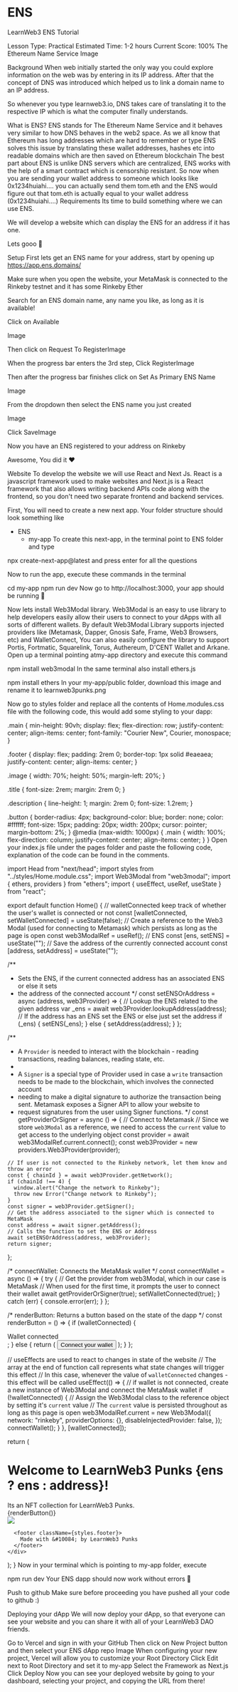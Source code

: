 # ENS
LearnWeb3 ENS Tutorial

Lesson Type: Practical
Estimated Time: 1-2 hours
Current Score: 100%
The Ethereum Name Service
Image

Background
When web initially started the only way you could explore information on the web was by entering in its IP address. After that the concept of DNS was introduced which helped us to link a domain name to an IP address.

So whenever you type learnweb3.io, DNS takes care of translating it to the respective IP which is what the computer finally understands.

What is ENS?
ENS stands for The Ethereum Name Service and it behaves very similar to how DNS behaves in the web2 space.
As we all know that Ethereum has long addresses which are hard to remember or type
ENS solves this issue by translating these wallet addresses, hashes etc into readable domains which are then saved on Ethereum blockchain
The best part about ENS is unlike DNS servers which are centralized, ENS works with the help of a smart contract which is censorship resistant.
So now when you are sending your wallet address to someone which looks like 0x1234huiahi.... you can actually send them tom.eth and the ENS would figure out that tom.eth is actually equal to your wallet address (0x1234huiahi....)
Requirements
Its time to build something where we can use ENS.

We will develop a website which can display the ENS for an address if it has one.

Lets gooo 🚀

Setup
First lets get an ENS name for your address, start by opening up https://app.ens.domains/

Make sure when you open the website, your MetaMask is connected to the Rinkeby testnet and it has some Rinkeby Ether

Search for an ENS domain name, any name you like, as long as it is available!

Click on Available

Image

Then click on Request To RegisterImage

When the progress bar enters the 3rd step, Click RegisterImage

Then after the progress bar finishes click on Set As Primary ENS Name

Image

From the dropdown then select the ENS name you just created

Image

Click SaveImage

Now you have an ENS registered to your address on Rinkeby

Awesome, You did it ❤️

Website
To develop the website we will use React and Next Js. React is a javascript framework used to make websites and Next.js is a React framework that also allows writing backend APIs code along with the frontend, so you don't need two separate frontend and backend services.

First, You will need to create a new next app. Your folder structure should look something like

- ENS
    - my-app
To create this next-app, in the terminal point to ENS folder and type

npx create-next-app@latest
and press enter for all the questions

Now to run the app, execute these commands in the terminal

cd my-app
npm run dev
Now go to http://localhost:3000, your app should be running 🤘

Now lets install Web3Modal library. Web3Modal is an easy to use library to help developers easily allow their users to connect to your dApps with all sorts of different wallets. By default Web3Modal Library supports injected providers like (Metamask, Dapper, Gnosis Safe, Frame, Web3 Browsers, etc) and WalletConnect, You can also easily configure the library to support Portis, Fortmatic, Squarelink, Torus, Authereum, D'CENT Wallet and Arkane. Open up a terminal pointing atmy-app directory and execute this command

npm install web3modal
In the same terminal also install ethers.js

npm install ethers
In your my-app/public folder, download this image and rename it to learnweb3punks.png

Now go to styles folder and replace all the contents of Home.modules.css file with the following code, this would add some styling to your dapp:

.main {
  min-height: 90vh;
  display: flex;
  flex-direction: row;
  justify-content: center;
  align-items: center;
  font-family: "Courier New", Courier, monospace;
}

.footer {
  display: flex;
  padding: 2rem 0;
  border-top: 1px solid #eaeaea;
  justify-content: center;
  align-items: center;
}

.image {
  width: 70%;
  height: 50%;
  margin-left: 20%;
}

.title {
  font-size: 2rem;
  margin: 2rem 0;
}

.description {
  line-height: 1;
  margin: 2rem 0;
  font-size: 1.2rem;
}

.button {
  border-radius: 4px;
  background-color: blue;
  border: none;
  color: #ffffff;
  font-size: 15px;
  padding: 20px;
  width: 200px;
  cursor: pointer;
  margin-bottom: 2%;
}
@media (max-width: 1000px) {
  .main {
    width: 100%;
    flex-direction: column;
    justify-content: center;
    align-items: center;
  }
}
Open your index.js file under the pages folder and paste the following code, explanation of the code can be found in the comments.

import Head from "next/head";
import styles from "../styles/Home.module.css";
import Web3Modal from "web3modal";
import { ethers, providers } from "ethers";
import { useEffect, useRef, useState } from "react";

export default function Home() {
  // walletConnected keep track of whether the user's wallet is connected or not
  const [walletConnected, setWalletConnected] = useState(false);
  // Create a reference to the Web3 Modal (used for connecting to Metamask) which persists as long as the page is open
  const web3ModalRef = useRef();
  // ENS
  const [ens, setENS] = useState("");
  // Save the address of the currently connected account
  const [address, setAddress] = useState("");

  /**
   * Sets the ENS, if the current connected address has an associated ENS or else it sets
   * the address of the connected account
   */
  const setENSOrAddress = async (address, web3Provider) => {
    // Lookup the ENS related to the given address
    var _ens = await web3Provider.lookupAddress(address);
    // If the address has an ENS set the ENS or else just set the address
    if (_ens) {
      setENS(_ens);
    } else {
      setAddress(address);
    }
  };

  /**
   * A `Provider` is needed to interact with the blockchain - reading transactions, reading balances, reading state, etc.
   *
   * A `Signer` is a special type of Provider used in case a `write` transaction needs to be made to the blockchain, which involves the connected account
   * needing to make a digital signature to authorize the transaction being sent. Metamask exposes a Signer API to allow your website to
   * request signatures from the user using Signer functions.
   */
  const getProviderOrSigner = async () => {
    // Connect to Metamask
    // Since we store `web3Modal` as a reference, we need to access the `current` value to get access to the underlying object
    const provider = await web3ModalRef.current.connect();
    const web3Provider = new providers.Web3Provider(provider);

    // If user is not connected to the Rinkeby network, let them know and throw an error
    const { chainId } = await web3Provider.getNetwork();
    if (chainId !== 4) {
      window.alert("Change the network to Rinkeby");
      throw new Error("Change network to Rinkeby");
    }
    const signer = web3Provider.getSigner();
    // Get the address associated to the signer which is connected to  MetaMask
    const address = await signer.getAddress();
    // Calls the function to set the ENS or Address
    await setENSOrAddress(address, web3Provider);
    return signer;
  };

  /*
    connectWallet: Connects the MetaMask wallet
  */
  const connectWallet = async () => {
    try {
      // Get the provider from web3Modal, which in our case is MetaMask
      // When used for the first time, it prompts the user to connect their wallet
      await getProviderOrSigner(true);
      setWalletConnected(true);
    } catch (err) {
      console.error(err);
    }
  };

  /*
    renderButton: Returns a button based on the state of the dapp
  */
  const renderButton = () => {
    if (walletConnected) {
      <div>Wallet connected</div>;
    } else {
      return (
        <button onClick={connectWallet} className={styles.button}>
          Connect your wallet
        </button>
      );
    }
  };

  // useEffects are used to react to changes in state of the website
  // The array at the end of function call represents what state changes will trigger this effect
  // In this case, whenever the value of `walletConnected` changes - this effect will be called
  useEffect(() => {
    // if wallet is not connected, create a new instance of Web3Modal and connect the MetaMask wallet
    if (!walletConnected) {
      // Assign the Web3Modal class to the reference object by setting it's `current` value
      // The `current` value is persisted throughout as long as this page is open
      web3ModalRef.current = new Web3Modal({
        network: "rinkeby",
        providerOptions: {},
        disableInjectedProvider: false,
      });
      connectWallet();
    }
  }, [walletConnected]);

  return (
    <div>
      <Head>
        <title>ENS Dapp</title>
        <meta name="description" content="ENS-Dapp" />
        <link rel="icon" href="/favicon.ico" />
      </Head>
      <div className={styles.main}>
        <div>
          <h1 className={styles.title}>
            Welcome to LearnWeb3 Punks {ens ? ens : address}!
          </h1>
          <div className={styles.description}>
            Its an NFT collection for LearnWeb3 Punks.
          </div>
          {renderButton()}
        </div>
        <div>
          <img className={styles.image} src="./learnweb3punks.png" />
        </div>
      </div>

      <footer className={styles.footer}>
        Made with &#10084; by LearnWeb3 Punks
      </footer>
    </div>
  );
}
Now in your terminal which is pointing to my-app folder, execute

npm run dev
Your ENS dapp should now work without errors 🚀

Push to github
Make sure before proceeding you have pushed all your code to github :)

Deploying your dApp
We will now deploy your dApp, so that everyone can see your website and you can share it with all of your LearnWeb3 DAO friends.

Go to Vercel and sign in with your GitHub
Then click on New Project button and then select your ENS dApp repo
Image
When configuring your new project, Vercel will allow you to customize your Root Directory
Click Edit next to Root Directory and set it to my-app
Select the Framework as Next.js
Click Deploy
Now you can see your deployed website by going to your dashboard, selecting your project, and copying the URL from there!
